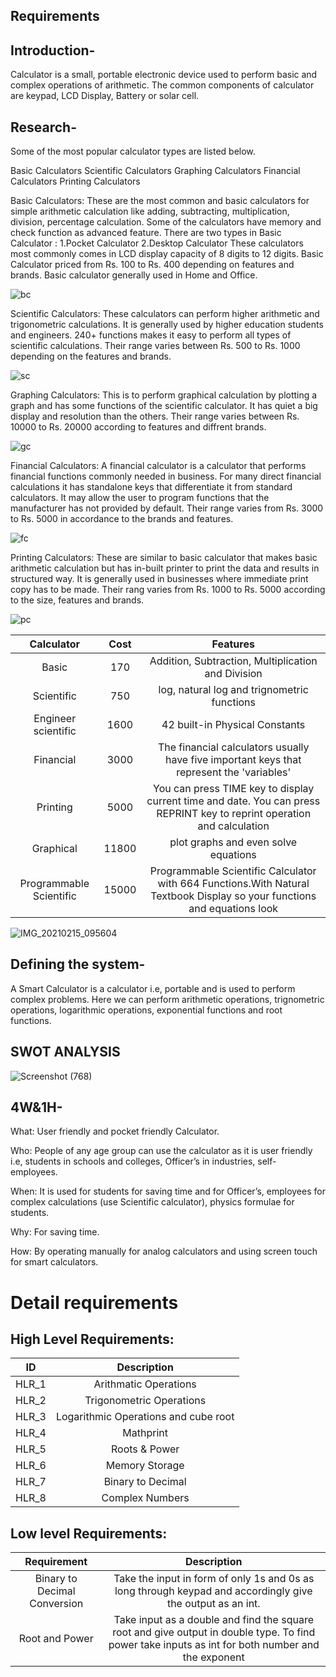 ## Requirements

## Introduction-
Calculator is a small, portable electronic device used to perform basic and complex operations of arithmetic. The common components of calculator are keypad, LCD Display, Battery or solar cell. 

## Research-
Some of the most popular calculator types are listed below.
 
Basic Calculators
Scientific Calculators
Graphing Calculators
Financial Calculators
Printing Calculators

Basic Calculators: These are the most common and basic calculators for simple arithmetic calculation like adding, subtracting, multiplication, division, percentage calculation. Some of the calculators have memory and check function as advanced feature. There are two types in Basic Calculator :
1.Pocket Calculator 
2.Desktop Calculator
These calculators most commonly comes in LCD display capacity of 8 digits to 12 digits. Basic Calculator priced from Rs. 100 to Rs. 400 depending on features and brands. Basic calculator generally used in Home and Office.


![bc](https://user-images.githubusercontent.com/78848590/107873607-be06b000-6ed9-11eb-840a-e9fa9f5096e4.png)

Scientific Calculators: These calculators can perform higher arithmetic and trigonometric calculations. It is generally used by higher education students and engineers. 240+ functions makes it easy to perform all types of scientific calculations. Their range varies between Rs. 500 to Rs. 1000 depending on the features and brands.

![sc](https://user-images.githubusercontent.com/78848590/107873754-c6131f80-6eda-11eb-921f-e3a1f8cf6cbb.png)

Graphing Calculators: This is to perform graphical calculation by plotting a graph and has some functions of the scientific calculator. It has quiet a big display and resolution than the others. Their range varies between Rs. 10000 to Rs. 20000 according to features and diffrent brands. 

![gc](https://user-images.githubusercontent.com/78848590/107873967-4c7c3100-6edc-11eb-87b4-c914ecf70557.png)

Financial Calculators: A financial calculator is a calculator that performs financial functions commonly needed in business. For many direct financial calculations it has standalone keys that differentiate it from standard calculators. It may allow the user to program functions that the manufacturer has not provided by default. Their range varies from Rs. 3000 to Rs. 5000 in accordance to the brands and features.

![fc](https://user-images.githubusercontent.com/78848590/107873914-e7284000-6edb-11eb-9ab8-63c62ee2708b.png)

Printing Calculators: These are similar to basic calculator that makes basic arithmetic calculation but has in-built printer to print the data and results in structured way. It is generally used in businesses where immediate print copy has to be made. Their rang varies from Rs. 1000 to Rs. 5000 according to the size, features and brands.

![pc](https://user-images.githubusercontent.com/78848590/107874017-a8df5080-6edc-11eb-8541-399cb56c9389.png)


|Calculator                    |Cost         | Features                                                                                                               |
| :-:                          | :-:         | :-:                                                                                                                        |
|Basic                         |170          |Addition, Subtraction, Multiplication and Division                                                                      |
|Scientific                    |750          |log, natural log and trignometric functions                                                                             |
|Engineer scientific           |1600         |42 built-in Physical Constants                                                                                          |
|Financial                     |3000         |The financial calculators usually have five important keys that represent the 'variables'                               |
|Printing                      |5000         |You can press TIME key to display current time and date. You can press REPRINT key to reprint operation and calculation |            |                              |             |results.                                                                                                                |
|Graphical                     |11800        |plot graphs and even solve equations                                                                                    |
|Programmable Scientific       |15000        |Programmable Scientific Calculator with 664 Functions.With Natural Textbook Display so your functions and equations look|           |                              |             |same as in your textbook.Probability, Calculus, Permutation Combination, Random Number Calculation features.Statistics  |          |                              |             |(List-based Statistics, Standard deviation, Regression analysis)                                                        |


![IMG_20210215_095604](https://user-images.githubusercontent.com/78848639/107906175-7c781280-6f76-11eb-889d-94b9af9ec8c1.jpg)




## Defining the system-
A Smart Calculator is a calculator i.e, portable and is used to perform complex problems.
Here we can perform arithmetic operations, trignometric operations, logarithmic operations, exponential functions and root functions.

## SWOT ANALYSIS


![Screenshot (768)](https://user-images.githubusercontent.com/78849093/110676451-fad47700-81f9-11eb-8bb0-91e67c6deabb.png)


## 4W&1H-

What: User friendly and pocket friendly Calculator.

Who: People of any age group can use the calculator as it is user friendly i.e, students in schools and colleges, Officer’s in industries, self- employees.

When: It is used for students for saving time and for Officer’s, employees for complex calculations (use Scientific calculator), physics formulae for students.

Why: For saving time.

How: By operating manually for analog calculators and using screen touch for smart calculators.

# Detail requirements
## High Level Requirements:
 
| ID    | Description                        |
| :-:   | :-:                                |
|HLR_1  |Arithmatic Operations               |
|HLR_2  |Trigonometric Operations            |
|HLR_3  |Logarithmic Operations and cube root| 
|HLR_4  |Mathprint                           |
|HLR_5  |Roots & Power                       |
|HLR_6  |Memory Storage                      |
|HLR_7  |Binary to Decimal                   |
|HLR_8  |Complex Numbers                     |



##  Low level Requirements:

|Requirement                 |Description                                                                                                                                      |
| :-:                        | :-:                                                                                                                                             |
|Binary to Decimal Conversion|Take the input in form of only 1s and 0s as long through keypad and accordingly give the output as an int.                                       |
|Root and Power              |Take input as a double and find the square root and give output in double type. To find power take inputs as int for both number and the exponent|                              |and return output as long.                                                                                                                       |
